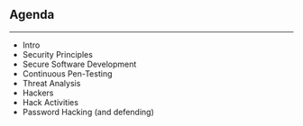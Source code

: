 ## Agenda
<hr />

* Intro
* Security Principles
* Secure Software Development
* Continuous Pen-Testing
* Threat Analysis
* Hackers
* Hack Activities
* Password Hacking (and defending)

